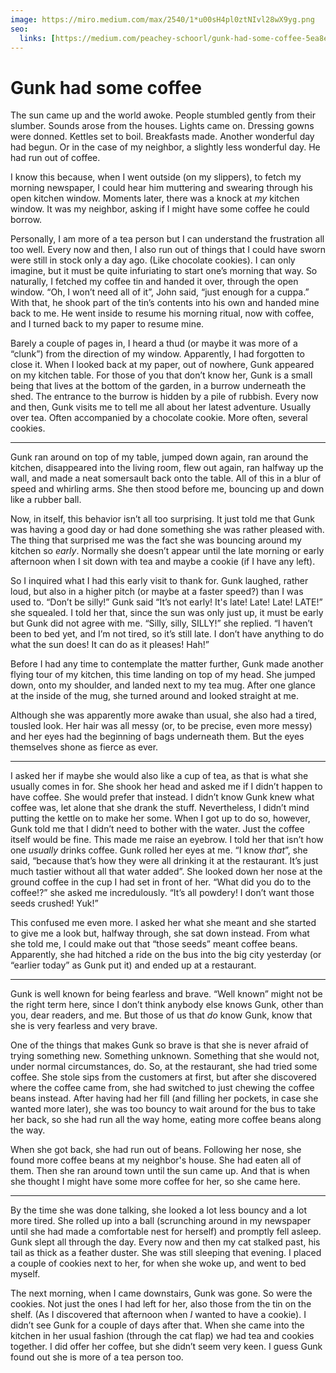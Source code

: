 ```yaml
---
image: https://miro.medium.com/max/2540/1*u00sH4pl0ztNIvl28wX9yg.png
seo:
  links: [https://medium.com/peachey-schoorl/gunk-had-some-coffee-5ea8ea62fc15]
---
```


# Gunk had some coffee

The sun came up and the world awoke. People stumbled gently from their slumber. Sounds arose from the houses. Lights came on. Dressing gowns were donned. Kettles set to boil. Breakfasts made. Another wonderful day had begun. Or in the case of my neighbor, a slightly less wonderful day. He had run out of coffee.

I know this because, when I went outside (on my slippers), to fetch my morning newspaper, I could hear him muttering and swearing through his open kitchen window. Moments later, there was a knock at _my_ kitchen window. It was my neighbor, asking if I might have some coffee he could borrow.

Personally, I am more of a tea person but I can understand the frustration all too well. Every now and then, I also run out of things that I could have sworn were still in stock only a day ago. (Like chocolate cookies). I can only imagine, but it must be quite infuriating to start one’s morning that way. So naturally, I fetched my coffee tin and handed it over, through the open window. “Oh, I won’t need all of it”, John said, “just enough for a cuppa.” With that, he shook part of the tin’s contents into his own and handed mine back to me. He went inside to resume his morning ritual, now with coffee, and I turned back to my paper to resume mine.

Barely a couple of pages in, I heard a thud (or maybe it was more of a “clunk”) from the direction of my window. Apparently, I had forgotten to close it. When I looked back at my paper, out of nowhere, Gunk appeared on my kitchen table. For those of you that don’t know her, Gunk is a small being that lives at the bottom of the garden, in a burrow underneath the shed. The entrance to the burrow is hidden by a pile of rubbish. Every now and then, Gunk visits me to tell me all about her latest adventure. Usually over tea. Often accompanied by a chocolate cookie. More often, several cookies.

- - -

Gunk ran around on top of my table, jumped down again, ran around the kitchen, disappeared into the living room, flew out again, ran halfway up the wall, and made a neat somersault back onto the table. All of this in a blur of speed and whirling arms. She then stood before me, bouncing up and down like a rubber ball.

Now, in itself, this behavior isn’t all too surprising. It just told me that Gunk was having a good day or had done something she was rather pleased with. The thing that surprised me was the fact she was bouncing around my kitchen so _early_. Normally she doesn’t appear until the late morning or early afternoon when I sit down with tea and maybe a cookie (if I have any left).

So I inquired what I had this early visit to thank for. Gunk laughed, rather loud, but also in a higher pitch (or maybe at a faster speed?) than I was used to. “Don’t be silly!” Gunk said “It’s not early! It's late! Late! Late! LATE!” she squealed. I told her that, since the sun was only just up, it must be early but Gunk did not agree with me. “Silly, silly, SILLY!” she replied. “I haven’t been to bed yet, and I’m not tired, so it’s still late. I don’t have anything to do what the sun does! It can do as it pleases! Hah!”

Before I had any time to contemplate the matter further, Gunk made another flying tour of my kitchen, this time landing on top of my head. She jumped down, onto my shoulder, and landed next to my tea mug. After one glance at the inside of the mug, she turned around and looked straight at me.

Although she was apparently more awake than usual, she also had a tired, tousled look. Her hair was all messy (or, to be precise, even more messy) and her eyes had the beginning of bags underneath them. But the eyes themselves shone as fierce as ever.

- - -

I asked her if maybe she would also like a cup of tea, as that is what she usually comes in for. She shook her head and asked me if I didn’t happen to have coffee. She would prefer that instead. I didn’t know Gunk knew what coffee was, let alone that she drank the stuff. Nevertheless, I didn’t mind putting the kettle on to make her some. When I got up to do so, however, Gunk told me that I didn’t need to bother with the water. Just the coffee itself would be fine. This made me raise an eyebrow. I told her that isn’t how one _usually_ drinks coffee. Gunk rolled her eyes at me. “I know _that_”, she said, “because that’s how they were all drinking it at the restaurant. It’s just much tastier without all that water added”. She looked down her nose at the ground coffee in the cup I had set in front of her. “What did you do to the coffee!?” she asked me incredulously. “It’s all powdery! I don’t want those seeds crushed! Yuk!”

This confused me even more. I asked her what she meant and she started to give me a look but, halfway through, she sat down instead. From what she told me, I could make out that “those seeds” meant coffee beans. Apparently, she had hitched a ride on the bus into the big city yesterday (or “earlier today” as Gunk put it) and ended up at a restaurant.

- - -

Gunk is well known for being fearless and brave. “Well known” might not be the right term here, since I don’t think anybody else knows Gunk, other than you, dear readers, and me. But those of us that _do_ know Gunk, know that she is very fearless and very brave.

One of the things that makes Gunk so brave is that she is never afraid of trying something new. Something unknown. Something that she would not, under normal circumstances, do. So, at the restaurant, she had tried some coffee. She stole sips from the customers at first, but after she discovered where the coffee came from, she had switched to just chewing the coffee beans instead. After having had her fill (and filling her pockets, in case she wanted more later), she was too bouncy to wait around for the bus to take her back, so she had run all the way home, eating more coffee beans along the way.

When she got back, she had run out of beans. Following her nose, she found more coffee beans at my neighbor's house. She had eaten all of them. Then she ran around town until the sun came up. And that is when she thought I might have some more coffee for her, so she came here.

- - -

By the time she was done talking, she looked a lot less bouncy and a lot more tired. She rolled up into a ball (scrunching around in my newspaper until she had made a comfortable nest for herself) and promptly fell asleep. Gunk slept all through the day. Every now and then my cat stalked past, his tail as thick as a feather duster. She was still sleeping that evening. I placed a couple of cookies next to her, for when she woke up, and went to bed myself.

The next morning, when I came downstairs, Gunk was gone. So were the cookies. Not just the ones I had left for her, also those from the tin on the shelf. (As I discovered that afternoon when _I_ wanted to have a cookie). I didn’t see Gunk for a couple of days after that. When she came into the kitchen in her usual fashion (through the cat flap) we had tea and cookies together. I did offer her coffee, but she didn’t seem very keen. I guess Gunk found out she is more of a tea person too.
